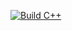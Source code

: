 [![Build C++](https://github.com/itsmecharliev/MyFirstExample/actions/workflows/actions.yml/badge.svg)](https://github.com/itsmecharliev/MyFirstExample/actions/workflows/actions.yml)
